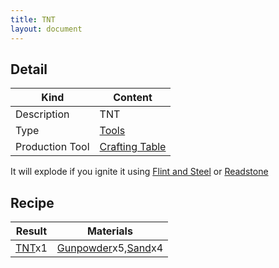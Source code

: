 ```yaml
---
title: TNT
layout: document
---
```

## Detail

|Kind|Content|
|---|---|
|Description|TNT|
|Type|[Tools](Tools)|
|Production Tool|[Crafting Table](Crafting_Table)|

It will explode if you ignite it using [Flint and Steel](Flint_and_Steel) or [Readstone](Readstone)

## Recipe

|Result|Materials|
|---|---|
|[TNT](TNT)x1|[Gunpowder](Gunpowder)x5,[Sand](Sand)x4|
